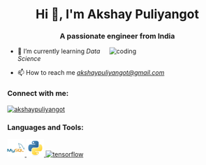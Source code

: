 <h1 align="center">Hi 👋, I'm Akshay Puliyangot</h1>
<h3 align="center">A passionate engineer from India</h3>
<img align="right" alt="coding" width="270" src="https://media4.giphy.com/media/qgQUggAC3Pfv687qPC/200.webp?cid=ecf05e47j6eoz5q6wcgf26u4rgpaaovp53ld803prit6a5qa&ep=v1_gifs_search&rid=200.webp&ct=g">

- 🌱 I’m currently learning *Data Science*

- 📫 How to reach me *akshaypuliyangot@gmail.com*

<h3 align="left">Connect with me:</h3>
<p align="left">
<a href="https://linkedin.com/in/akshaypuliyangot" target="blank"><img align="center" src="https://raw.githubusercontent.com/rahuldkjain/github-profile-readme-generator/master/src/images/icons/Social/linked-in-alt.svg" alt="akshaypuliyangot" height="30" width="40" /></a>
</p>

<h3 align="left">Languages and Tools:</h3>
 <a href="https://www.mysql.com/" target="_blank" rel="noreferrer"> <img src="https://raw.githubusercontent.com/devicons/devicon/master/icons/mysql/mysql-original-wordmark.svg" alt="mysql" width="40" height="40"/> </a> <a href="https://www.python.org" target="_blank" rel="noreferrer"> <img src="https://raw.githubusercontent.com/devicons/devicon/master/icons/python/python-original.svg" alt="python" width="40" height="40"/> </a> <a href="https://www.tensorflow.org" target="_blank" rel="noreferrer"> <img src="https://www.vectorlogo.zone/logos/tensorflow/tensorflow-icon.svg" alt="tensorflow" width="40" height="40"/> </a> </p>
